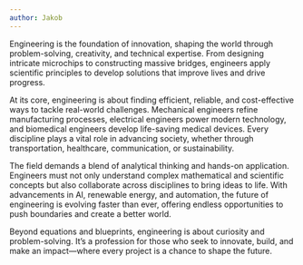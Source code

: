 ```yaml
---
author: Jakob
---
```


Engineering is the foundation of innovation, shaping the world through problem-solving, creativity, and technical expertise. From designing intricate microchips to constructing massive bridges, engineers apply scientific principles to develop solutions that improve lives and drive progress.

At its core, engineering is about finding efficient, reliable, and cost-effective ways to tackle real-world challenges. Mechanical engineers refine manufacturing processes, electrical engineers power modern technology, and biomedical engineers develop life-saving medical devices. Every discipline plays a vital role in advancing society, whether through transportation, healthcare, communication, or sustainability.

The field demands a blend of analytical thinking and hands-on application. Engineers must not only understand complex mathematical and scientific concepts but also collaborate across disciplines to bring ideas to life. With advancements in AI, renewable energy, and automation, the future of engineering is evolving faster than ever, offering endless opportunities to push boundaries and create a better world.

Beyond equations and blueprints, engineering is about curiosity and problem-solving. It’s a profession for those who seek to innovate, build, and make an impact—where every project is a chance to shape the future.